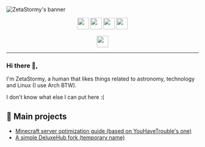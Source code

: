 ![ZetaStormy's banner](https://user-images.githubusercontent.com/56933557/149603609-3c80706a-6412-4cbb-9a5a-70fd79b2a9d2.png)

<p align="center">
  <a href="https://twitter.com/zetastormy"><img height="30" src="https://img.shields.io/badge/zetastormy-%231DA1F2.svg?style=for-the-badge&logo=Twitter&logoColor=white"></a>
  <a href="https://reddit.com/u/zetastormyy"><img height="30" src="https://img.shields.io/badge/zetastormyy-FF4500?style=for-the-badge&logo=reddit&logoColor=white"></a>
  <a href="https://discord.com"><img height="30" src="https://img.shields.io/badge/ZetaStormy%231070-%237289DA.svg?style=for-the-badge&logo=discord&logoColor=white"></a>  
  <a href="https://archlinux.org"><img height="30" src="https://img.shields.io/badge/Arch%20Linux-1793D1?logo=arch-linux&logoColor=fff&style=for-the-badge"></a>
</p>
  
<p align="center">
    <a href="https://gitlab.com/zetastormy"><img height="30" src="https://img.shields.io/badge/zetastormy-%23181717.svg?style=for-the-badge&logo=gitlab&logoColor=white"></a>
</p>
  
---

### Hi there 👋,


I'm ZetaStormy, a human that likes things related to astronomy, technology and Linux (I use Arch BTW).

I don't know what else I can put here :(

## 🌟 Main projects

- [Minecraft server optimization guide (based on YouHaveTrouble's one)](https://zetastormy.notion.site/Optimizaci-n-de-servidores-cf7e1dc4df7846048928f465460dbd5f)
- [A simple DeluxeHub fork (temporary name)](https://gitlab.com/zetastormy/deluxe-hub)
